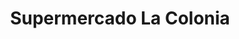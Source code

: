 ---
title: "Supermercado La Colonia"
url: /tegucigalpa/supermercado-la-colonia-2/
shop: supermercado
---